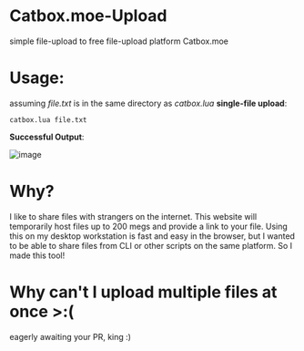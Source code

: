 # Catbox.moe-Upload
simple file-upload to free file-upload platform Catbox.moe
# Usage: 
assuming _file.txt_ is in the same directory as _catbox.lua_
**single-file upload**:
```
catbox.lua file.txt 
```
**Successful Output**:

![image](https://user-images.githubusercontent.com/89484281/211171298-2e39f6a3-69b2-477f-a667-875044e2b0b4.png)
# Why? 
I like to share files with strangers on the internet. This website will temporarily host files up to 200 megs and provide a link to your file. 
Using this on my desktop workstation is fast and easy in the browser, but I wanted to be able to share files from CLI or other scripts on the same platform. So I made this tool! 

# Why can't I upload multiple files at once >:(
eagerly awaiting your PR, king :) 
